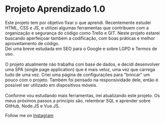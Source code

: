<h1>Projeto Aprendizado 1.0</h1>

<p>
    Este projeto tem por objetivo fixar o que aprendi. Recentemente estudei HTML, CSS e JS, e utilizei algumas
    ferramentas que contribuem com a organização e segurança do código como Trello e GIT. Neste projeto estarei buscando aperfeiçoar também a codificação, com boas práticas e melhor aproveitamento de código.
    <br>
    Dei uma breve estudada em SEO para o Google e sobre LGPD e Termos de uso.
    <br><br>
    O projeto atualmente não trabalha com base de dados, e decidi desenvolver uma SPA (single page application)
    que é mais veloz, uma vez que carrega tudo de uma vez. Criei uma página de configurações para "brincar" um pouco com o projeto. Também foi pensado na responsividade dele, então é possível ser utilizado em dispositivos móveis.
    <br><br>
    Conforme vou estudando mais ferramentas, irei atualizando este projeto. Os meus próximos passos a princípio
    são, relembrar SQL e aprender sobre GitHub, Node.JS e Vue.JS.
</p>

Follow me on <a href="https://www.instagram.com/roger_cascaes/">Instagram</a>